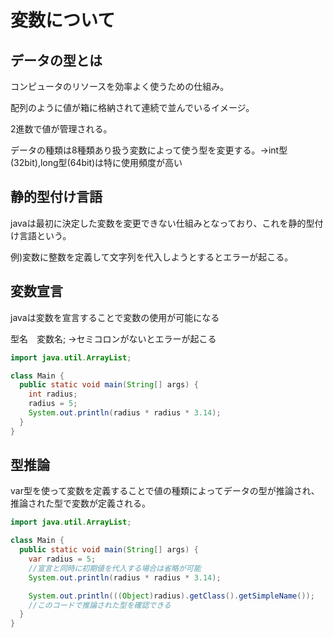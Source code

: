 # 変数について
## データの型とは
コンピュータのリソースを効率よく使うための仕組み。

配列のように値が箱に格納されて連続で並んでいるイメージ。

2進数で値が管理される。

データの種類は8種類あり扱う変数によって使う型を変更する。→int型(32bit),long型(64bit)は特に使用頻度が高い

## 静的型付け言語
javaは最初に決定した変数を変更できない仕組みとなっており、これを静的型付け言語という。

例)変数に整数を定義して文字列を代入しようとするとエラーが起こる。

## 変数宣言
javaは変数を宣言することで変数の使用が可能になる

型名　変数名; →セミコロンがないとエラーが起こる
```java
import java.util.ArrayList;

class Main {
  public static void main(String[] args) {
    int radius;
    radius = 5;
    System.out.println(radius * radius * 3.14); 
  }
}
```
## 型推論
var型を使って変数を定義することで値の種類によってデータの型が推論され、推論された型で変数が定義される。
```java
import java.util.ArrayList;

class Main {
  public static void main(String[] args) {
    var radius = 5;
    //宣言と同時に初期値を代入する場合は省略が可能
    System.out.println(radius * radius * 3.14); 

    System.out.println(((Object)radius).getClass().getSimpleName());
    //このコードで推論された型を確認できる
  }
}

```



